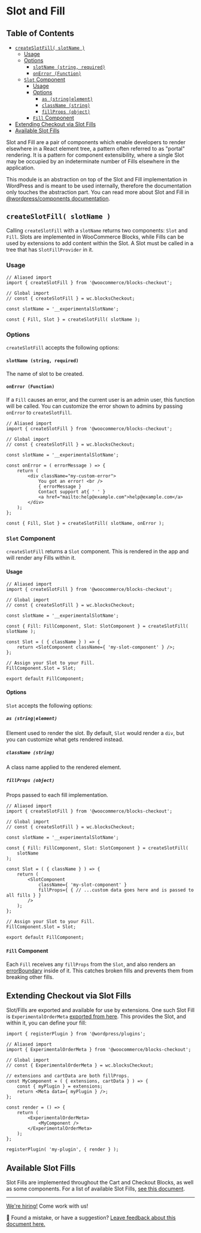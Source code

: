 # Slot and Fill <!-- omit in toc -->

## Table of Contents <!-- omit in toc -->

-   [`createSlotFill( slotName )`](#createslotfill-slotname-)
    -   [Usage](#usage)
    -   [Options](#options)
        -   [`slotName (string, required)`](#slotname-string-required)
        -   [`onError (Function)`](#onerror-function)
    -   [`Slot` Component](#slot-component)
        -   [Usage](#usage-1)
        -   [Options](#options-1)
            -   [`as (string|element)`](#as-stringelement)
            -   [`className (string)`](#classname-string)
            -   [`fillProps (object)`](#fillprops-object)
        -   [`Fill` Component](#fill-component)
-   [Extending Checkout via Slot Fills](#extending-checkout-via-slot-fills)
-   [Available Slot Fills](#available-slot-fills)

Slot and Fill are a pair of components which enable developers to render elsewhere in a React element tree, a pattern often referred to as "portal" rendering. It is a pattern for component extensibility, where a single Slot may be occupied by an indeterminate number of Fills elsewhere in the application.

This module is an abstraction on top of the Slot and Fill implementation in WordPress and is meant to be used internally, therefore the documentation only touches the abstraction part. You can read more about Slot and Fill in [@wordpress/components documentation](https://github.com/WordPress/gutenberg/tree/c53d26ea79bdcb1a3007a994078e1fc9e0195466/packages/components/src/slot-fill).

## `createSlotFill( slotName )`

Calling `createSlotFill` with a `slotName` returns two components: `Slot` and `Fill`. Slots are implemented in WooCommerce Blocks, while Fills can be used by extensions to add content within the Slot. A Slot must be called in a tree that has `SlotFillProvider` in it.

### Usage

```javascriptx
// Aliased import
import { createSlotFill } from '@woocommerce/blocks-checkout';

// Global import
// const { createSlotFill } = wc.blocksCheckout;

const slotName = '__experimentalSlotName';

const { Fill, Slot } = createSlotFill( slotName );
```

### Options

`createSlotFill` accepts the following options:

#### `slotName (string, required)`

The name of slot to be created.

#### `onError (Function)`

If a `Fill` causes an error, and the current user is an admin user, this function will be called. You can customize the error shown to admins by passing `onError` to `createSlotFill`.

```javascriptx
// Aliased import
import { createSlotFill } from '@woocommerce/blocks-checkout';

// Global import
// const { createSlotFill } = wc.blocksCheckout;

const slotName = '__experimentalSlotName';

const onError = ( errorMessage ) => {
	return (
		<div className="my-custom-error">
			You got an error! <br />
			{ errorMessage }
			Contact support at{ ' ' }
			<a href="mailto:help@example.com">help@example.com</a>
		</div>
	);
};

const { Fill, Slot } = createSlotFill( slotName, onError );
```

### `Slot` Component

`createSlotFill` returns a `Slot` component. This is rendered in the app and will render any Fills within it.

#### Usage

```javascriptx
// Aliased import
import { createSlotFill } from '@woocommerce/blocks-checkout';

// Global import
// const { createSlotFill } = wc.blocksCheckout;

const slotName = '__experimentalSlotName';

const { Fill: FillComponent, Slot: SlotComponent } = createSlotFill( slotName );

const Slot = ( { className } ) => {
	return <SlotComponent className={ 'my-slot-component' } />;
};

// Assign your Slot to your Fill.
FillComponent.Slot = Slot;

export default FillComponent;
```

#### Options

`Slot` accepts the following options:

##### `as (string|element)`

Element used to render the slot. By default, `Slot` would render a `div`, but you can customize what gets rendered instead.

##### `className (string)`

A class name applied to the rendered element.

##### `fillProps (object)`

Props passed to each fill implementation.

```javascriptx
// Aliased import
import { createSlotFill } from '@woocommerce/blocks-checkout';

// Global import
// const { createSlotFill } = wc.blocksCheckout;

const slotName = '__experimentalSlotName';

const { Fill: FillComponent, Slot: SlotComponent } = createSlotFill(
	slotName
);

const Slot = ( { className } ) => {
	return (
		<SlotComponent
			className={ 'my-slot-component' }
			fillProps={ { // ...custom data goes here and is passed to all fills } }
		/>
	);
};

// Assign your Slot to your Fill.
FillComponent.Slot = Slot;

export default FillComponent;
```

#### `Fill` Component

Each `Fill` receives any `fillProps` from the `Slot`, and also renders an [errorBoundary](https://reactjs.org/docs/error-boundaries.html) inside of it. This catches broken fills and prevents them from breaking other fills.

## Extending Checkout via Slot Fills

Slot/Fills are exported and available for use by extensions. One such Slot Fill is `ExperimentalOrderMeta` [exported from here](../components/order-meta/index.js). This provides the Slot, and within it, you can define your fill:

```javascriptx
import { registerPlugin } from '@wordpress/plugins';

// Aliased import
import { ExperimentalOrderMeta } from '@woocommerce/blocks-checkout';

// Global import
// const { ExperimentalOrderMeta } = wc.blocksCheckout;

// extensions and cartData are both fillProps.
const MyComponent = ( { extensions, cartData } ) => {
	const { myPlugin } = extensions;
	return <Meta data={ myPlugin } />;
};

const render = () => {
	return (
		<ExperimentalOrderMeta>
			<MyComponent />
		</ExperimentalOrderMeta>
	);
};

registerPlugin( 'my-plugin', { render } );
```

## Available Slot Fills

Slot Fills are implemented throughout the Cart and Checkout Blocks, as well as some components. For a list of available Slot Fills, [see this document](https://github.com/woocommerce/woocommerce-gutenberg-products-block/blob/trunk/docs/extensibility/available-slot-fills.md).

<!-- FEEDBACK -->

---

[We're hiring!](https://woocommerce.com/careers/) Come work with us!

🐞 Found a mistake, or have a suggestion? [Leave feedback about this document here.](https://github.com/woocommerce/woocommerce-gutenberg-products-block/issues/new?assignees=&labels=type%3A+documentation&template=--doc-feedback.md&title=Feedback%20on%20./packages/checkout/slot/README.md)

<!-- /FEEDBACK -->
